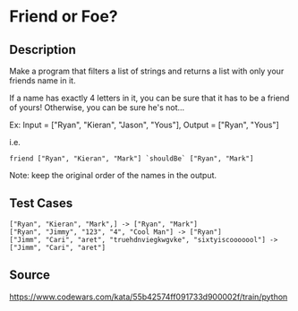# Friend or Foe?

## Description

Make a program that filters a list of strings and returns a list with only your friends name in it.

If a name has exactly 4 letters in it, you can be sure that it has to be a friend of yours! Otherwise, you can be sure he's not...

Ex: Input = ["Ryan", "Kieran", "Jason", "Yous"], Output = ["Ryan", "Yous"]

i.e.
    
    friend ["Ryan", "Kieran", "Mark"] `shouldBe` ["Ryan", "Mark"]



Note: keep the original order of the names in the output.
## Test Cases

	["Ryan", "Kieran", "Mark",] -> ["Ryan", "Mark"]
	["Ryan", "Jimmy", "123", "4", "Cool Man"] -> ["Ryan"]
	["Jimm", "Cari", "aret", "truehdnviegkwgvke", "sixtyiscooooool"] -> ["Jimm", "Cari", "aret"]

## Source
https://www.codewars.com/kata/55b42574ff091733d900002f/train/python